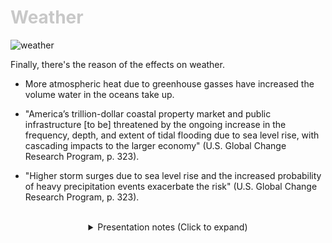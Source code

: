 <div class = "centered"><h1 style="color:#c8c8c8">Weather</h1></div>

![weather](https://user-images.githubusercontent.com/95508525/167990475-23671623-86e9-4b92-a176-6c6f10756d7c.jpg)<br>


Finally, there's the reason of the effects on weather.


* More atmospheric heat due to greenhouse gasses have increased the volume water in the oceans take up.


* "America’s trillion-dollar coastal property market and public infrastructure [to be] threatened
by the ongoing increase in the frequency, depth, and extent of tidal flooding due to sea
level rise, with cascading impacts to the larger economy" (U.S. Global Change Research Program, p. 323).


* "Higher storm surges due to sea level rise and the increased probability of heavy precipitation events exacerbate the risk" (U.S. Global Change Research Program, p. 323).



<br>

<div class = "centered">
<details style="text-align:center">
  <summary class="centered">Presentation notes (Click to expand)</summary>
 
  ```
  1. Briefly reiterate rhetoric explaining the connection between fossil fuels, carbon dioxide, and increased temperature.
  2. Elaborate on how some of the most densely populated cities lie on the coast. Mention ports and trade.
  3. Mention the consistently massive hurricanes and natural disasters in recent years.
  ```
</details>
</div>
